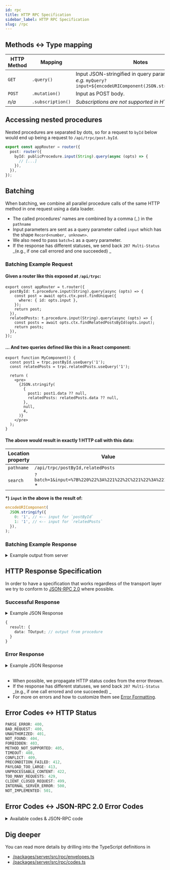 ```yaml
---
id: rpc
title: HTTP RPC Specification
sidebar_label: HTTP RPC Specification
slug: /rpc
---
```


## Methods <-> Type mapping

| HTTP Method  | Mapping           | Notes                                                                                                          |
| ------------ | ----------------- | -------------------------------------------------------------------------------------------------------------- |
| `GET`        | `.query()`        | Input JSON-stringified in query param.<br/>_e.g._ `myQuery?input=${encodeURIComponent(JSON.stringify(input))}` |
| `POST`       | `.mutation()`     | Input as POST body.                                                                                            |
| <em>n/a</em> | `.subscription()` | <em>Subscriptions are not supported in HTTP transport</em>                                                     |

## Accessing nested procedures

Nested procedures are separated by dots, so for a request to `byId` below would end up being a request to `/api/trpc/post.byId`.

```ts
export const appRouter = router({
  post: router({
    byId: publicProcedure.input(String).query(async (opts) => {
      // [...]
    }),
  }),
});
```

## Batching

When batching, we combine all parallel procedure calls of the same HTTP method in one request using a data loader.

- The called procedures' names are combined by a comma (`,`) in the `pathname`
- Input parameters are sent as a query parameter called `input` which has the shape `Record<number, unknown>`.
- We also need to pass `batch=1` as a query parameter.
- If the response has different statuses, we send back `207 Multi-Status` _(e.g., if one call errored and one succeeded) _

### Batching Example Request

#### Given a router like this exposed at `/api/trpc`:

```tsx title='server/router.ts'
export const appRouter = t.router({
  postById: t.procedure.input(String).query(async (opts) => {
    const post = await opts.ctx.post.findUnique({
      where: { id: opts.input },
    });
    return post;
  }),
  relatedPosts: t.procedure.input(String).query(async (opts) => {
    const posts = await opts.ctx.findRelatedPostsById(opts.input);
    return posts;
  }),
});
```

#### ... And two queries defined like this in a React component:

```tsx title='MyComponent.tsx'
export function MyComponent() {
  const post1 = trpc.postById.useQuery('1');
  const relatedPosts = trpc.relatedPosts.useQuery('1');

  return (
    <pre>
      {JSON.stringify(
        {
          post1: post1.data ?? null,
          relatedPosts: relatedPosts.data ?? null,
        },
        null,
        4,
      )}
    </pre>
  );
}
```

#### The above would result in exactly 1 HTTP call with this data:

| Location property | Value                                                           |
| ----------------- | --------------------------------------------------------------- |
| `pathname`        | `/api/trpc/postById,relatedPosts`                               |
| `search`          | `?batch=1&input=%7B%220%22%3A%221%22%2C%221%22%3A%221%22%7D` \* |

**\*) `input` in the above is the result of:**

```ts
encodeURIComponent(
  JSON.stringify({
    0: '1', // <-- input for `postById`
    1: '1', // <-- input for `relatedPosts`
  }),
);
```

### Batching Example Response

<details>
  <summary>Example output from server</summary>

```json
[
  // result for `postById`
  {
    "result": {
      "data": {
        "id": "1",
        "title": "Hello tRPC",
        "body": "..."
        // ...
      }
    }
  },
  // result for `relatedPosts`
  {
    "result": {
      "data": [
        /* ... */
      ]
    }
  }
]
```

</details>

## HTTP Response Specification

In order to have a specification that works regardless of the transport layer we try to conform to [JSON-RPC 2.0](https://www.jsonrpc.org/specification) where possible.

### Successful Response

<details><summary>Example JSON Response</summary>

```json
{
  "result": {
    "data": {
      "id": "1",
      "title": "Hello tRPC",
      "body": "..."
    }
  }
}
```

</details>

```ts
{
  result: {
    data: TOutput; // output from procedure
  }
}
```

### Error Response

<details><summary>Example JSON Response</summary>

```json
[
  {
    "error": {
      "json": {
        "message": "Something went wrong",
        "code": -32600, // JSON-RPC 2.0 code
        "data": {
          // Extra, customizable, meta data
          "code": "INTERNAL_SERVER_ERROR",
          "httpStatus": 500,
          "stack": "...",
          "path": "post.add"
        }
      }
    }
  }
]
```

</details>
<br/>

- When possible, we propagate HTTP status codes from the error thrown.
- If the response has different statuses, we send back `207 Multi-Status` _(e.g., if one call errored and one succeeded) _
- For more on errors and how to customize them see [Error Formatting](../server/error-formatting.md).

## Error Codes <-> HTTP Status

```ts
PARSE_ERROR: 400,
BAD_REQUEST: 400,
UNAUTHORIZED: 401,
NOT_FOUND: 404,
FORBIDDEN: 403,
METHOD_NOT_SUPPORTED: 405,
TIMEOUT: 408,
CONFLICT: 409,
PRECONDITION_FAILED: 412,
PAYLOAD_TOO_LARGE: 413,
UNPROCESSABLE_CONTENT: 422,
TOO_MANY_REQUESTS: 429,
CLIENT_CLOSED_REQUEST: 499,
INTERNAL_SERVER_ERROR: 500,
NOT_IMPLEMENTED: 501,
```

## Error Codes <-> JSON-RPC 2.0 Error Codes

<details><summary>Available codes & JSON-RPC code</summary>

```ts
/**
 * JSON-RPC 2.0 Error codes
 *
 * `-32000` to `-32099` are reserved for implementation-defined server-errors.
 * For tRPC we're copying the last digits of HTTP 4XX errors.
 */
export const TRPC_ERROR_CODES_BY_KEY = {
  /**
   * Invalid JSON was received by the server.
   * An error occurred on the server while parsing the JSON text.
   */
  PARSE_ERROR: -32700,
  /**
   * The JSON sent is not a valid Request object.
   */
  BAD_REQUEST: -32600, // 400
  /**
   * Internal JSON-RPC error.
   */
  INTERNAL_SERVER_ERROR: -32603,
  NOT_IMPLEMENTED: -32603,
  // Implementation specific errors
  UNAUTHORIZED: -32001, // 401
  FORBIDDEN: -32003, // 403
  NOT_FOUND: -32004, // 404
  METHOD_NOT_SUPPORTED: -32005, // 405
  TIMEOUT: -32008, // 408
  CONFLICT: -32009, // 409
  PRECONDITION_FAILED: -32012, // 412
  PAYLOAD_TOO_LARGE: -32013, // 413
  UNPROCESSABLE_CONTENT: -32022, // 422
  TOO_MANY_REQUESTS: -32029, // 429
  CLIENT_CLOSED_REQUEST: -32099, // 499
} as const;
```

</details>

## Dig deeper

You can read more details by drilling into the TypeScript definitions in

- [/packages/server/src/rpc/envelopes.ts](https://github.com/trpc/trpc/tree/main/packages/server/src/rpc/envelopes.ts)
- [/packages/server/src/rpc/codes.ts](https://github.com/trpc/trpc/tree/main/packages/server/src/rpc/codes.ts)
